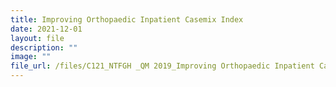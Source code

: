 ```yaml
---
title: Improving Orthopaedic Inpatient Casemix Index
date: 2021-12-01
layout: file
description: ""
image: ""
file_url: /files/C121_NTFGH _QM 2019_Improving Orthopaedic Inpatient Casemix Index.pdf
---
```

